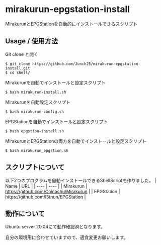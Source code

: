 # mirakurun-epgstation-install
MirakurunとEPGStationを自動的にインストールできるスクリプト

## Usage / 使用方法
Git clone と開く
```(bash)
$ git clone https://github.com/Junch25/mirakurun-epgstation-install.git
$ cd shell/
```

Mirakurunを自動でインストールと設定スクリプト
```(bash)
$ bash mirakurun-install.sh
```
Mirakurunを自動設定スクリプト
```(bash)
$ bash mirakurun-config.sh
```
EPGStationを自動でインストールと設定スクリプト
```(bash)
$ bash epgstion-install.sh
```
MirakurunとEPGStationの両方を自動でインストールと設定スクリプト
```(bash)
$ bash mirakurun_epgstion.sh
```

## スクリプトについて
以下2つのプログラムを自動インストールできるShellScriptを作りました。
| Name | URL |
| ---- | ---- |
| Mirakurun | https://github.com/Chinachu/Mirakurun |
| EPGStation | https://github.com/l3tnun/EPGStation |

## 動作について
Ubuntu server 20.04にて動作確認済となります。

自分の環境用に合わせていますので、適宜変更お願いします。
